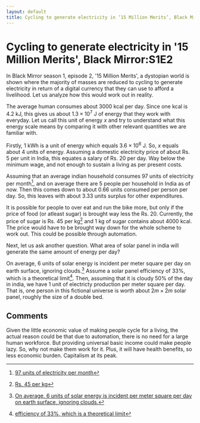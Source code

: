```yaml
---
layout: default
title: Cycling to generate electricity in ‘15 Million Merits’, Black Mirror:S1E2
---
```



# Cycling to generate electricity in '15 Million Merits', Black Mirror:S1E2

In Black Mirror season 1, episode 2, '15 Million Merits', a dystopian world is shown where the majority of masses are reduced to cycling to generate electricity in return of a digital currency that they can use to afford a livelihood. Let us analyze how this would work out in reality.

The average human consumes about 3000 kcal per day. Since one kcal is 4.2 kJ, this gives us about $1.3 \times 10^7$ J of energy that they work with everyday. Let us call this unit of energy $x$ and try to understand what this energy scale means by comparing it with other relevant quantities we are familiar with.

Firstly, 1 kWh is a unit of energy which equals $3.6 \times 10^6$ J. So, $x$ equals about 4 units of energy. Assuming a domestic electricity price of about Rs. 5 per unit in India, this equates a salary of Rs. 20 per day. Way below the minimum wage, and not enough to sustain a living as per present costs.

Assuming that an average indian household consumes 97 units of electricity per month[^1], and on average there are 5 people per household in India as of now. Then this comes down to about $0.66$ units consumed per person per day. So, this leaves with about $3.33$ units surplus for other expenditures.

It is possible for people to over eat and run the bike more, but only if the price of food (or atleast sugar) is brought way less the Rs. 20. Currently, the price of sugar is Rs. 45 per kg[^2] and 1 kg of sugar contains about 4000 kcal. The price would have to be brought way down for the whole scheme to work out. This could be possible through automation.

Next, let us ask another question. What area of solar panel in india will generate the same amount of energy per day?

On average, 6 units of solar energy is incident per meter square per day on earth surface, ignoring clouds.[^3] Assume a solar panel efficiency of 33%, which is a theoretical limit[^4]. Then, assuming that it is cloudy 50% of the day in india, we have 1 unit of electricty production per meter square per day. That is, one person in this fictional universe is worth about $2 m \times 2 m$ solar panel, roughly the size of a double bed.

## Comments

Given the little economic value of making people cycle for a living, the actual reason could be that due to automation, there is no need for a large human workforce. But providing universal basic income could make people lazy. So, why not make them work for it. Plus, it will have health benefits, so less economic burden. Capitalism at its peak.

[^1]: [97 units of electricity per month](https://www.dataforindia.com/access-to-electricity/#:~:text=Household%20consumption%20of%20electricity%20On%20average%2C%20an,conditioning%20unit%20for%20about%202%20hours%20daily)
[^2]: [Rs. 45 per kg](https://www.chinimandi.com/retail-prices/)
[^3]: [On average, 6 units of solar energy is incident per meter square per day on earth surface, ignoring clouds.](https://en.wikipedia.org/wiki/Solar_irradiance#On_Earth's_surface)
[^4]: [efficiency of 33%, which is a theoretical limit](https://en.wikipedia.org/wiki/Solar-cell_efficiency)
